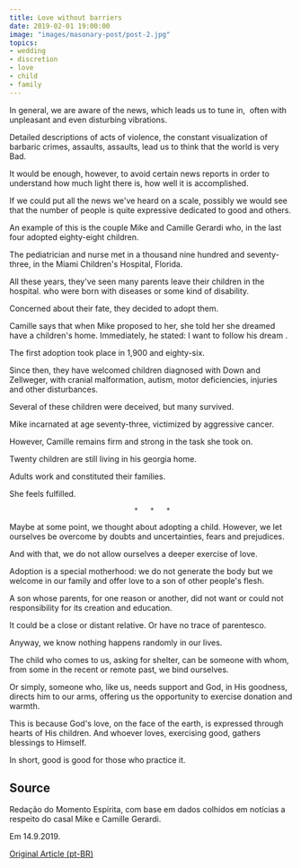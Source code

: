 ```yaml
---
title: Love without barriers
date: 2019-02-01 19:00:00
image: "images/masonary-post/post-2.jpg"
topics: 
- wedding
- discretion
- love
- child
- family
---
```


In general, we are aware of the news, which leads us to tune in,
 often with unpleasant and even disturbing vibrations.

Detailed descriptions of acts of violence, the constant visualization of
barbaric crimes, assaults, assaults, lead us to think that the world is very
Bad.

It would be enough, however, to avoid certain news reports in order to understand
how much light there is, how well it is accomplished.

If we could put all the news we've heard on a scale,
possibly we would see that the number of people is quite expressive
dedicated to good and others.

An example of this is the couple Mike and Camille Gerardi who, in the last four
adopted eighty-eight children.

The pediatrician and nurse met in a thousand nine hundred and seventy-three, in the
Miami Children's Hospital, Florida.

All these years, they've seen many parents leave their children in the hospital.
who were born with diseases or some kind of disability.

Concerned about their fate, they decided to adopt them.

Camille says that when Mike proposed to her, she told her she dreamed
have a children's home. Immediately, he stated: I want to follow his dream
.

The first adoption took place in 1,900 and eighty-six.

Since then, they have welcomed children diagnosed with Down and
Zellweger, with cranial malformation, autism, motor deficiencies, injuries and
other disturbances.

Several of these children were deceived, but many survived.

Mike incarnated at age seventy-three, victimized by aggressive cancer.

However, Camille remains firm and strong in the task she took on.

Twenty children are still living in his georgia home.

Adults work and constituted their families.

She feels fulfilled.

                                   *   *   *

Maybe at some point, we thought about adopting a child.
However, we let ourselves be overcome by doubts and uncertainties, fears and prejudices.

And with that, we do not allow ourselves a deeper exercise of love.

Adoption is a special motherhood: we do not generate the body but we welcome in our
family and offer love to a son of other people's flesh.

A son whose parents, for one reason or another, did not want or could not
responsibility for its creation and education.

It could be a close or distant relative. Or have no trace of
parentesco.

Anyway, we know nothing happens randomly in our lives.

The child who comes to us, asking for shelter, can be someone with whom, from some
in the recent or remote past, we bind ourselves.

Or simply, someone who, like us, needs support and God, in His
goodness, directs him to our arms, offering us the opportunity to
exercise donation and warmth.

This is because God's love, on the face of the earth, is expressed through hearts
of His children. And whoever loves, exercising good, gathers blessings to
Himself.

In short, good is good for those who practice it.

## Source
Redação do Momento Espírita, com base em dados colhidos
em notícias a respeito do casal Mike e Camille Gerardi.

Em 14.9.2019.

[Original Article (pt-BR)](http://momento.com.br/pt/ler_texto.php?id=5849)
